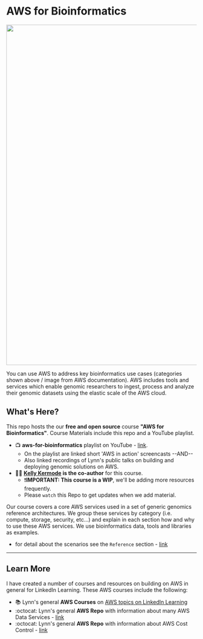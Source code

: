 # AWS for Bioinformatics

<img src="https://github.com/lynnlangit/aws-for-bioinformatics/blob/main/7_REF_Info/images/aws-genomics.png" width=900>

You can use AWS to address key bioinformatics use cases (categories shown above / image from AWS documentation).  AWS includes tools and services which enable genomic researchers to ingest, process and analyze their genomic datasets using the elastic scale of the AWS cloud. 

## What's Here?

This repo hosts the our **free and open source** course **"AWS for Bioinformatics"**.  Course Materials include this repo and a YouTube playlist. 
- 📺 **aws-for-bioinformatics** playlist on YouTube - [link](https://www.youtube.com/playlist?list=PL4Q4HssKcxYt48KtjpILjwTT-6s-zziDj). 
  - On the playlist are linked short 'AWS in action' screencasts --AND--
  - Also linked recordings of Lynn's public talks on building and deploying genomic solutions on AWS.
- 👩‍💻 **[Kelly Kermode](https://github.com/kellykermode) is the co-author** for this course. 
  - ❗**IMPORTANT: This course is a WIP**, we'll be adding more resources frequently. 
  - Please `watch` this Repo to get updates when we add material.

Our course covers a core AWS services used in a set of generic genomics reference architectures. We group these services by category (i.e. compute, storage, security, etc...) and explain in each section how and why to use these AWS services. We use bioinformatics data, tools and libraries as examples.
  - for detail about the scenarios see the `Reference` section - [link](https://github.com/lynnlangit/aws-for-bioinformatics/tree/main/7_REF_Info)

---

## Learn More

I have created a number of courses and resources on building on AWS in general for LinkedIn Learning. These AWS courses include the following:  
- 📚 Lynn's general **AWS Courses** on [AWS topics on LinkedIn Learning](https://www.linkedin.com/learning/instructors/lynn-langit)
- :octocat: Lynn's general **AWS Repo** with information about many AWS Data Services - [link](https://github.com/lynnlangit/Hello-AWS-Data-Services)
- :octocat: Lynn's general **AWS Repo** with information about AWS Cost Control - [link](https://github.com/lynnlangit/aws-cost-control)



